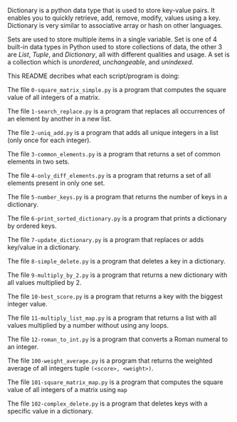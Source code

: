 Dictionary is a python data type that is used to store key-value pairs.
It enables you to quickly retrieve, add, remove, modify, values using a key.
Dictionary is very similar to associative array or hash on other languages.

Sets are used to store multiple items in a single variable.
Set is one of 4 built-in data types in Python used to store collections of data, the other 3 are *List*, *Tuple*, and *Dictionary*, all with different qualities and usage.
A set is a collection which is *unordered*, *unchangeable*, and *unindexed*.

This README decribes what each script/program is doing:

The file `0-square_matrix_simple.py` is a program that computes the square value of all integers of a matrix.

The file `1-search_replace.py` is a program that replaces all occurrences of an element by another in a new list.

The file `2-uniq_add.py` is a program that adds all unique integers in a list (only once for each integer).

The file `3-common_elements.py` is a program that returns a set of common elements in two sets.

The file `4-only_diff_elements.py` is a program that returns a set of all elements present in only one set.

The file `5-number_keys.py` is a program that returns the number of keys in a dictionary.

The file `6-print_sorted_dictionary.py` is a program that prints a dictionary by ordered keys.

The file `7-update_dictionary.py` is a program that replaces or adds key/value in a dictionary.

The file `8-simple_delete.py` is a program that deletes a key in a dictionary.

The file `9-multiply_by_2.py` is a program that returns a new dictionary with all values multiplied by 2.

The file `10-best_score.py` is a program that returns a key with the biggest integer value.

The file `11-multiply_list_map.py` is a program that returns a list with all values multiplied by a number without using any loops.

The file `12-roman_to_int.py` is a program that converts a Roman numeral to an integer.

The file `100-weight_average.py` is a program that returns the weighted average of all integers tuple `(<score>, <weight>)`.

The file `101-square_matrix_map.py` is a program that computes the square value of all integers of a matrix using `map`

The file `102-complex_delete.py` is a program that deletes keys with a specific value in a dictionary.
